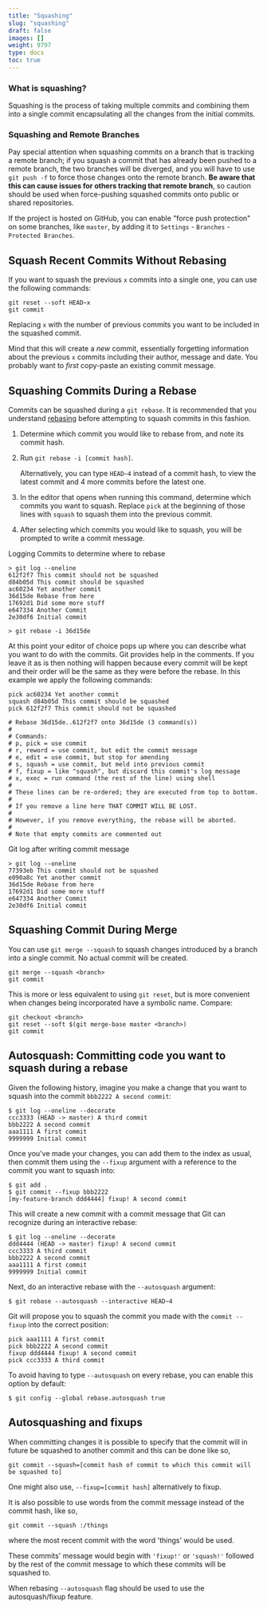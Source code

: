 ```yaml
---
title: "Squashing"
slug: "squashing"
draft: false
images: []
weight: 9797
type: docs
toc: true
---
```


### What is squashing?

Squashing is the process of taking multiple commits and combining them into a single commit encapsulating all the changes from the initial commits.

### Squashing and Remote Branches
Pay special attention when squashing commits on a branch that is tracking a remote branch; if you squash a commit that has already been pushed to a remote branch, the two branches will be diverged, and you will have to use `git push -f` to force those changes onto the remote branch.  **Be aware that this can cause issues for others tracking that remote branch**, so caution should be used when force-pushing squashed commits onto public or shared repositories.

If the project is hosted on GitHub, you can enable "force push protection" on some branches, like `master`, by adding it to `Settings` - `Branches` - `Protected Branches`.

## Squash Recent Commits Without Rebasing
If you want to squash the previous `x` commits into a single one, you can use the following commands:

```
git reset --soft HEAD~x
git commit
```

Replacing `x` with the number of previous commits you want to be included in the squashed commit.

Mind that this will create a *new* commit, essentially forgetting information about the previous `x` commits including their author, message and date. You probably want to *first* copy-paste an existing commit message.

## Squashing Commits During a Rebase
Commits can be squashed during a `git rebase`.  It is recommended that you understand [rebasing](https://www.wikiod.com/git/rebasing) before attempting to squash commits in this fashion.

1. Determine which commit you would like to rebase from, and note its commit hash.
2. Run `git rebase -i [commit hash]`.

   Alternatively, you can type `HEAD~4` instead of a commit hash, to view the latest commit and 4 more commits before the latest one.
3. In the editor that opens when running this command, determine which commits you want to squash.  Replace `pick` at the beginning of those lines with `squash` to squash them into the previous commit.
4. After selecting which commits you would like to squash, you will be prompted to write a commit message.

Logging Commits to determine where to rebase
```
> git log --oneline
612f2f7 This commit should not be squashed
d84b05d This commit should be squashed
ac60234 Yet another commit
36d15de Rebase from here
17692d1 Did some more stuff
e647334 Another Commit
2e30df6 Initial commit

> git rebase -i 36d15de
```
At this point your editor of choice pops up where you can describe what you want to do with the commits. Git provides help in the comments. If you leave it as is then nothing will happen because every commit will be kept and their order will be the same as they were before the rebase. In this example we apply the following commands:
```
pick ac60234 Yet another commit
squash d84b05d This commit should be squashed
pick 612f2f7 This commit should not be squashed

# Rebase 36d15de..612f2f7 onto 36d15de (3 command(s))
#
# Commands:
# p, pick = use commit
# r, reword = use commit, but edit the commit message
# e, edit = use commit, but stop for amending
# s, squash = use commit, but meld into previous commit
# f, fixup = like "squash", but discard this commit's log message
# x, exec = run command (the rest of the line) using shell
#
# These lines can be re-ordered; they are executed from top to bottom.
#
# If you remove a line here THAT COMMIT WILL BE LOST.
#
# However, if you remove everything, the rebase will be aborted.
#
# Note that empty commits are commented out
```

Git log after writing commit message
```
> git log --oneline
77393eb This commit should not be squashed
e090a8c Yet another commit
36d15de Rebase from here
17692d1 Did some more stuff
e647334 Another Commit
2e30df6 Initial commit
```

## Squashing Commit During Merge
You can use `git merge --squash` to squash changes introduced by a branch into a single commit. No actual commit will be created.

```
git merge --squash <branch>
git commit
```

This is more or less equivalent to using `git reset`, but is more convenient when changes being incorporated have a symbolic name. Compare:

```
git checkout <branch>
git reset --soft $(git merge-base master <branch>)
git commit
```

## Autosquash: Committing code you want to squash during a rebase
Given the following history, imagine you make a change that you want to squash into the commit `bbb2222 A second commit`:

```
$ git log --oneline --decorate
ccc3333 (HEAD -> master) A third commit
bbb2222 A second commit
aaa1111 A first commit
9999999 Initial commit
```

Once you've made your changes, you can add them to the index as usual, then commit them using the `--fixup` argument with a reference to the commit you want to squash into:

```
$ git add .
$ git commit --fixup bbb2222
[my-feature-branch ddd4444] fixup! A second commit
```

This will create a new commit with a commit message that Git can recognize during an interactive rebase:

```
$ git log --oneline --decorate
ddd4444 (HEAD -> master) fixup! A second commit
ccc3333 A third commit
bbb2222 A second commit
aaa1111 A first commit
9999999 Initial commit
```

Next, do an interactive rebase with the `--autosquash` argument:

```
$ git rebase --autosquash --interactive HEAD~4
```

Git will propose you to squash the commit you made with the `commit --fixup` into the correct position:

```
pick aaa1111 A first commit
pick bbb2222 A second commit
fixup ddd4444 fixup! A second commit
pick ccc3333 A third commit
```

To avoid having to type `--autosquash` on every rebase, you can enable this option by default:

```
$ git config --global rebase.autosquash true
```

## Autosquashing and fixups
When committing changes it is possible to specify that the commit will in future be squashed to another commit and this can be done like so,

`git commit --squash=[commit hash of commit to which this commit will be squashed to]`

One might also use, `--fixup=[commit hash]` alternatively to fixup.

It is also possible to use words from the commit message instead of the commit hash, like so,

`git commit --squash :/things`

where the most recent commit with the word 'things' would be used.

These commits' message would begin with `'fixup!'` or `'squash!'` followed by the rest of the commit message to which these commits will be squashed to.

When rebasing `--autosquash` flag should be used to use the autosquash/fixup feature.

